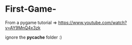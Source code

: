 # First-Game-
From a pygame tutorial => https://www.youtube.com/watch?v=AY9MnQ4x3zk

ignore the __pycache__ folder :)


